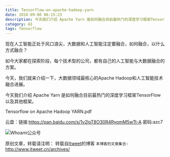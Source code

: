```yaml
---
title: Tensorflow-on-apache-hadoop-yarn
date: 2018-09-06 06:15:23
description: 今天我们介绍 Apache Yarn 是如何融合目前最热门的深度学习框架TensorFlow以及其他框架
category: AI
tags: Tensorflow
---
```


现在人工智能正处于风口浪尖，大数据和人工智能注定要融合，如何融合，以什么方式融合？

如今大家都在探索阶段，每个技术型的公司，都有自己的人工智能与大数据融合的方案。

今天，我们就来介绍一下，大数据领域最核心的Apache Hadoop和人工智能技术融合进展。

今天我们介绍 Apache Yarn 是如何融合目前最热门的深度学习框架TensorFlow以及其他框架。

Tensorflow on Apache Hadoop YARN.pdf 

云盘：链接:https://pan.baidu.com/s/1v2loT8O30R4RyomM5wTt-A  密码:azc7

![Whoami公众号](https://github.com/itweet/labs/raw/master/common/img/weixin_public.gif)

原创文章，转载请注明： 转载自[Itweet](http://www.itweet.cn)的博客
`本博客的文章集合:` http://www.itweet.cn/archives/